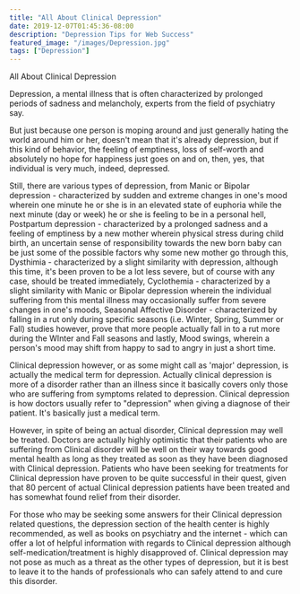 ```yaml
---
title: "All About Clinical Depression"
date: 2019-12-07T01:45:36-08:00
description: "Depression Tips for Web Success"
featured_image: "/images/Depression.jpg"
tags: ["Depression"]
---
```


All About Clinical Depression

Depression, a mental illness that is often characterized by prolonged periods of sadness and melancholy, experts from the field of psychiatry say.

But just because one person is moping around and just generally hating the world around him or her, doesn't mean that it's already depression, but if this kind of behavior, the feeling of emptiness, loss of self-worth and absolutely no hope for happiness just goes on and on, then, yes, that individual is very much, indeed, depressed.

Still, there are various types of depression, from Manic or Bipolar depression - characterized by sudden and extreme changes in one's mood wherein one minute he or she is in an elevated state of euphoria while the next minute (day or week) he or she is feeling to be in a personal hell, Postpartum depression - characterized by a prolonged sadness and a feeling of emptiness by a new mother wherein physical stress during child birth, an uncertain sense of responsibility towards the new born baby can be just some of the possible factors why some new mother go through this, Dysthimia - characterized by a slight similarity with depression, although this time, it's been proven to be a lot less severe, but of course with any case, should be treated immediately, Cyclothemia - characterized by a slight similarity with Manic or Bipolar depression wherein the individual suffering from this mental illness may occasionally suffer from severe changes in one's moods, Seasonal Affective Disorder - characterized by falling in a rut only during specific seasons (i.e. Winter, Spring, Summer or Fall) studies however, prove that more people actually fall in to a rut more during the WInter and Fall seasons and lastly, Mood swings, wherein a person's mood may shift from happy to sad to angry in just a short time.  

Clinical depression however, or as some might call as 'major' depression, is actually the medical term for depression. Actually clinical depression is more of a disorder rather than an illness since it basically covers only those who are suffering from symptoms related to depression. Clinical depression is how doctors usually refer to "depression" when giving a diagnose of their patient. It's basically just a medical term. 

However, in spite of being an actual disorder, Clinical depression may well be treated. Doctors are actually highly optimistic that their patients who are suffering from Clinical disorder will be well on their way towards good mental health as long as they treated as soon as they have been diagnosed with Clinical depression. Patients who have been seeking for treatments for Clinical depression have proven to be quite successful in their quest, given that 80 percent of actual Clinical depression patients have been treated and has somewhat found relief from their disorder.

For those who may be seeking some answers for their Clinical depression related questions, the depression section of the health center is highly recommended, as well as books on psychiatry and the internet - which can offer a lot of helpful information with regards to Clinical depression although self-medication/treatment is highly disapproved of. Clinical depression may not pose as much as a threat as the other types of depression, but it is best to leave it to the hands of professionals who can safely attend to and cure this disorder.
